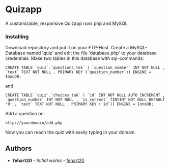 # Quizapp

A customizable, responsive Quizapp runs php and MySQL

### Installing

Download repository and put it on your FTP-Host.
Create a MySQL-Database named 'quiz' and edit the file 'database.php' to your database credentials.
Make two tables in this database with sql-commands:

```
CREATE TABLE `quiz`.`questions_tak` ( `question_number` INT NOT NULL , `text` TEXT NOT NULL , PRIMARY KEY (`question_number`)) ENGINE = InnoDB;
```
and
```
CREATE TABLE `quiz`.`choices_tak` ( `id` INT NOT NULL AUTO_INCREMENT , `question_number` INT NOT NULL , `is_correct` TINYINT NOT NULL DEFAULT '0' , `text` TEXT NOT NULL , PRIMARY KEY (`id`)) ENGINE = InnoDB;
```

Add a question on
```
http://yourdomain/add.php
```

Now you can reach the quiz with easily typing in your domain.




## Authors

* **fehart20** - *Initial works* - [fehart20](https://github.com/fehart20)




